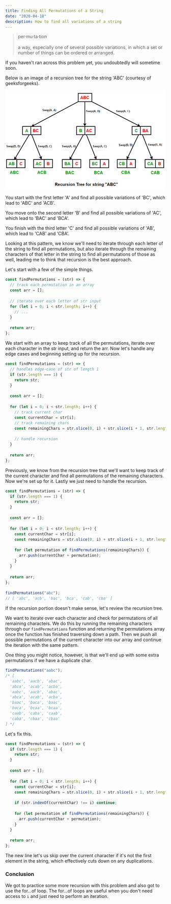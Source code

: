 ```yaml
---
title: Finding All Permutations of a String
date: "2020-04-18"
description: How to find all variations of a string
---
```


<blockquote>
per·mu·ta·tion
<br>
<br>
a way, especially one of several possible variations, in which a set or number of things can be ordered or arranged.
</blockquote>

If you haven't ran across this problem yet, you undoubtedly will sometime soon.

Below is an image of a recursion tree for the string 'ABC' (courtesy of geeksforgeeks).

<img src="./tree.png" />

You start with the first letter 'A' and find all possible variations of 'BC', which lead to 'ABC' and 'ACB'.

You move onto the second letter 'B' and find all possible variations of 'AC', which lead to 'BAC' and 'BCA'.

You finish with the third letter 'C' and find all possible variations of 'AB', which lead to 'CAB' and 'CBA'.

Looking at this pattern, we know we'll need to iterate through each letter of the string to find all permutations, but also iterate through the remaining characters of that letter in the string to find all permutations of those as well, leading me to think that recursion is the best approach.

Let's start with a few of the simple things.

```javascript
const findPermutations = (str) => {
  // track each permutation in an array
  const arr = [];

  // iterate over each letter of str input
  for (let i = 0; i < str.length; i++) {
    // ...
  }

  return arr;
};
```

We start with an array to keep track of all the permutations, iterate over each character in the str input, and return the arr. Now let's handle any edge cases and beginning setting up for the recursion.

```javascript
const findPermutations = (str) => {
  // handles edge-case of str of length 1
  if (str.length === 1) {
    return str;
  }

  const arr = [];

  for (let i = 0; i < str.length; i++) {
    // track current char
    const currentChar = str[i];
    // track remaining chars
    const remainingChars = str.slice(0, i) + str.slice(i + 1, str.length);

    // handle recursion
  }

  return arr;
};
```

Previously, we know from the recursion tree that we'll want to keep track of the current character and find all permutations of the remaining characters. Now we're set up for it. Lastly we just need to handle the recursion.

```javascript
const findPermutations = (str) => {
  if (str.length === 1) {
    return str;
  }

  const arr = [];

  for (let i = 0; i < str.length; i++) {
    const currentChar = str[i];
    const remainingChars = str.slice(0, i) + str.slice(i + 1, str.length);

    for (let permutation of findPermutations(remainingChars)) {
      arr.push(currentChar + permutation);
    }
  }

  return arr;
};

findPermutations("abc");
// [ 'abc', 'acb', 'bac', 'bca', 'cab', 'cba' ]
```

If the recursion portion doesn't make sense, let's review the recursion tree.

We want to iterate over each character and check for permutations of all remaining characters.
We do this by running the remaining characters through our <code>findPermutations</code> function
and returning the permutations array once the function has finished traversing down a path.
Then we push all possible permutations of the current character into our array and continue the iteration
with the same pattern.

One thing you might notice, however, is that we'll end up with some extra permutations if we have a duplicate char.

```javascript
findPermutations("aabc");
/* [
  'aabc', 'aacb', 'abac',
  'abca', 'acab', 'acba',
  'aabc', 'aacb', 'abac',
  'abca', 'acab', 'acba',
  'baac', 'baca', 'baac',
  'baca', 'bcaa', 'bcaa',
  'caab', 'caba', 'caab',
  'caba', 'cbaa', 'cbaa'
] */
```

Let's fix this.

```javascript
const findPermutations = (str) => {
  if (str.length === 1) {
    return str;
  }

  const arr = [];

  for (let i = 0; i < str.length; i++) {
    const currentChar = str[i];
    const remainingChars = str.slice(0, i) + str.slice(i + 1, str.length);

    if (str.indexOf(currentChar) !== i) continue;

    for (let permutation of findPermutations(remainingChars)) {
      arr.push(currentChar + permutation);
    }
  }

  return arr;
};
```

The new line let's us skip over the current character if it's not the first element in the string,
which effectively cuts down on any duplications.

<h3>Conclusion</h3>

We got to practice some more recursion with this problem and also got to use the for...of loop.
The for...of loops are useful when you don't need access to <code>i</code> and just need to perform an iteration.
